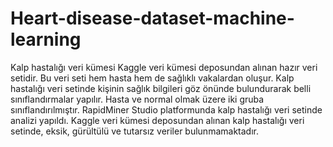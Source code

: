 # Heart-disease-dataset-machine-learning
Kalp hastalığı veri kümesi Kaggle veri kümesi deposundan alınan hazır veri setidir. Bu veri seti hem hasta hem de sağlıklı vakalardan oluşur.
Kalp hastalığı veri setinde kişinin sağlık bilgileri göz önünde bulundurarak belli sınıflandırmalar yapılır. 
Hasta ve normal olmak üzere iki gruba sınıflandırılmıştır.
RapidMiner Studio platformunda kalp hastalığı veri setinde analizi yapıldı.
Kaggle veri kümesi deposundan alınan kalp hastalığı veri setinde, eksik, gürültülü ve tutarsız veriler bulunmamaktadır.
